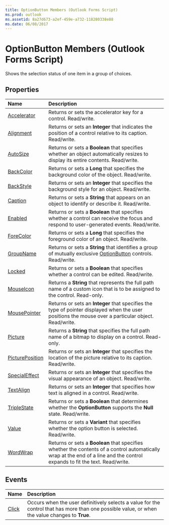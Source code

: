 ```yaml
---
title: OptionButton Members (Outlook Forms Script)
ms.prod: outlook
ms.assetid: 8a27d673-a2ef-459e-a732-118280338e88
ms.date: 06/08/2017
---
```



# OptionButton Members (Outlook Forms Script)

Shows the selection status of one item in a group of choices.


## Properties



|**Name**|**Description**|
|:-----|:-----|
| [Accelerator](optionbutton-accelerator-property-outlook-forms-script.md)|Returns or sets the accelerator key for a control. Read/write.|
| [Alignment](optionbutton-alignment-property-outlook-forms-script.md)|Returns or sets an **Integer** that indicates the position of a control relative to its caption. Read/write.|
| [AutoSize](optionbutton-autosize-property-outlook-forms-script.md)|Returns or sets a **Boolean** that specifies whether an object automatically resizes to display its entire contents. Read/write.|
| [BackColor](optionbutton-backcolor-property-outlook-forms-script.md)|Returns or sets a **Long** that specifies the background color of the object. Read/write.|
| [BackStyle](optionbutton-backstyle-property-outlook-forms-script.md)|Returns or sets an **Integer** that specifies the background style for an object. Read/write.|
| [Caption](optionbutton-caption-property-outlook-forms-script.md)|Returns or sets a **String** that appears on an object to identify or describe it. Read/write.|
| [Enabled](optionbutton-enabled-property-outlook-forms-script.md)|Returns or sets a **Boolean** that specifies whether a control can receive the focus and respond to user-generated events. Read/write.|
| [ForeColor](optionbutton-forecolor-property-outlook-forms-script.md)|Returns or sets a **Long** that specifies the foreground color of an object. Read/write.|
| [GroupName](optionbutton-groupname-property-outlook-forms-script.md)|Returns or sets a **String** that identifies a group of mutually exclusive [OptionButton](optionbutton-object-outlook-forms-script.md) controls. Read/write.|
| [Locked](optionbutton-locked-property-outlook-forms-script.md)|Returns or sets a **Boolean** that specifies whether a control can be edited. Read/write.|
| [MouseIcon](optionbutton-mouseicon-property-outlook-forms-script.md)|Returns a **String** that represents the full path name of a custom icon that is to be assigned to the control. Read-only.|
| [MousePointer](optionbutton-mousepointer-property-outlook-forms-script.md)|Returns or sets an **Integer** that specifies the type of pointer displayed when the user positions the mouse over a particular object. Read/write.|
| [Picture](optionbutton-picture-property-outlook-forms-script.md)|Returns a **String** that specifies the full path name of a bitmap to display on a control. Read-only.|
| [PicturePosition](optionbutton-pictureposition-property-outlook-forms-script.md)|Returns or sets an **Integer** that specifies the location of the picture relative to its caption. Read/write.|
| [SpecialEffect](optionbutton-specialeffect-property-outlook-forms-script.md)|Returns or sets an **Integer** that specifies the visual appearance of an object. Read/write.|
| [TextAlign](optionbutton-textalign-property-outlook-forms-script.md)|Returns or sets an **Integer** that specifies how text is aligned in a control. Read/write.|
| [TripleState](optionbutton-triplestate-property-outlook-forms-script.md)|Returns or sets a **Boolean** that determines whether the **OptionButton** supports the **Null** state. Read/write.|
| [Value](optionbutton-value-property-outlook-forms-script.md)|Returns or sets a **Variant** that specifies whether the option button is selected. Read/write.|
| [WordWrap](optionbutton-wordwrap-property-outlook-forms-script.md)|Returns or sets a **Boolean** that specifies whether the contents of a control automatically wrap at the end of a line and the control expands to fit the text. Read/write.|



## Events



|**Name**|**Description**|
|:-----|:-----|
| [Click](optionbutton-click-event-outlook-forms-script.md)|Occurs when the user definitively selects a value for the control that has more than one possible value, or when the value changes to **True**.|



